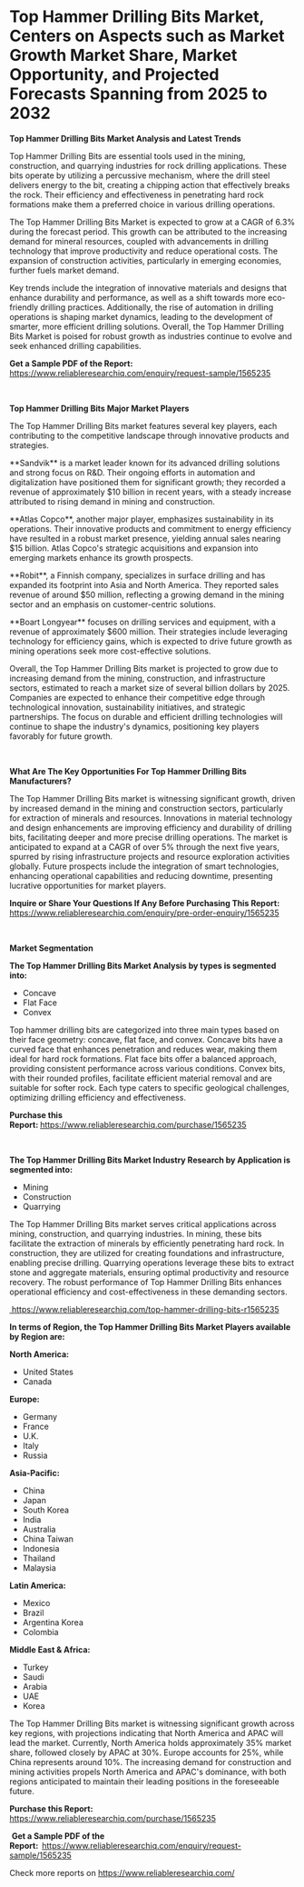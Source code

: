 <p><h1>Top Hammer Drilling Bits Market, Centers on Aspects such as Market Growth Market Share, Market Opportunity, and Projected Forecasts Spanning from 2025 to 2032</h1></p><p><strong>Top Hammer Drilling Bits Market Analysis and Latest Trends</strong></p>
<p><p>Top Hammer Drilling Bits are essential tools used in the mining, construction, and quarrying industries for rock drilling applications. These bits operate by utilizing a percussive mechanism, where the drill steel delivers energy to the bit, creating a chipping action that effectively breaks the rock. Their efficiency and effectiveness in penetrating hard rock formations make them a preferred choice in various drilling operations.</p><p>The Top Hammer Drilling Bits Market is expected to grow at a CAGR of 6.3% during the forecast period. This growth can be attributed to the increasing demand for mineral resources, coupled with advancements in drilling technology that improve productivity and reduce operational costs. The expansion of construction activities, particularly in emerging economies, further fuels market demand. </p><p>Key trends include the integration of innovative materials and designs that enhance durability and performance, as well as a shift towards more eco-friendly drilling practices. Additionally, the rise of automation in drilling operations is shaping market dynamics, leading to the development of smarter, more efficient drilling solutions. Overall, the Top Hammer Drilling Bits Market is poised for robust growth as industries continue to evolve and seek enhanced drilling capabilities.</p></p>
<p><strong>Get a Sample PDF of the Report:&nbsp;</strong> <a href="https://www.reliableresearchiq.com/enquiry/request-sample/1565235?utm_campaign=3279&utm_medium=2&utm_source=Github&utm_content=ia&utm_term=11042025&utm_id=top-hammer-drilling-bits">https://www.reliableresearchiq.com/enquiry/request-sample/1565235</a></p>
<p>&nbsp;</p>
<p><strong>Top Hammer Drilling Bits Major Market Players</strong></p>
<p><p>The Top Hammer Drilling Bits market features several key players, each contributing to the competitive landscape through innovative products and strategies. </p><p>**Sandvik** is a market leader known for its advanced drilling solutions and strong focus on R&D. Their ongoing efforts in automation and digitalization have positioned them for significant growth; they recorded a revenue of approximately $10 billion in recent years, with a steady increase attributed to rising demand in mining and construction.</p><p>**Atlas Copco**, another major player, emphasizes sustainability in its operations. Their innovative products and commitment to energy efficiency have resulted in a robust market presence, yielding annual sales nearing $15 billion. Atlas Copco's strategic acquisitions and expansion into emerging markets enhance its growth prospects.</p><p>**Robit**, a Finnish company, specializes in surface drilling and has expanded its footprint into Asia and North America. They reported sales revenue of around $50 million, reflecting a growing demand in the mining sector and an emphasis on customer-centric solutions. </p><p>**Boart Longyear** focuses on drilling services and equipment, with a revenue of approximately $600 million. Their strategies include leveraging technology for efficiency gains, which is expected to drive future growth as mining operations seek more cost-effective solutions.</p><p>Overall, the Top Hammer Drilling Bits market is projected to grow due to increasing demand from the mining, construction, and infrastructure sectors, estimated to reach a market size of several billion dollars by 2025. Companies are expected to enhance their competitive edge through technological innovation, sustainability initiatives, and strategic partnerships. The focus on durable and efficient drilling technologies will continue to shape the industry's dynamics, positioning key players favorably for future growth.</p></p>
<p>&nbsp;</p>
<p><strong>What Are The Key Opportunities For Top Hammer Drilling Bits Manufacturers?</strong></p>
<p><p>The Top Hammer Drilling Bits market is witnessing significant growth, driven by increased demand in the mining and construction sectors, particularly for extraction of minerals and resources. Innovations in material technology and design enhancements are improving efficiency and durability of drilling bits, facilitating deeper and more precise drilling operations. The market is anticipated to expand at a CAGR of over 5% through the next five years, spurred by rising infrastructure projects and resource exploration activities globally. Future prospects include the integration of smart technologies, enhancing operational capabilities and reducing downtime, presenting lucrative opportunities for market players.</p></p>
<p><strong>Inquire or Share Your Questions If Any Before Purchasing This Report:</strong> <a href="https://www.reliableresearchiq.com/enquiry/pre-order-enquiry/1565235?utm_campaign=3279&utm_medium=2&utm_source=Github&utm_content=ia&utm_term=11042025&utm_id=top-hammer-drilling-bits">https://www.reliableresearchiq.com/enquiry/pre-order-enquiry/1565235</a></p>
<p>&nbsp;</p>
<p><strong>Market Segmentation</strong></p>
<p><strong>The Top Hammer Drilling Bits Market Analysis by types is segmented into:</strong></p>
<p><ul><li>Concave</li><li>Flat Face</li><li>Convex</li></ul></p>
<p><p>Top hammer drilling bits are categorized into three main types based on their face geometry: concave, flat face, and convex. Concave bits have a curved face that enhances penetration and reduces wear, making them ideal for hard rock formations. Flat face bits offer a balanced approach, providing consistent performance across various conditions. Convex bits, with their rounded profiles, facilitate efficient material removal and are suitable for softer rock. Each type caters to specific geological challenges, optimizing drilling efficiency and effectiveness.</p></p>
<p><strong>Purchase this Report:&nbsp;</strong><a href="https://www.reliableresearchiq.com/purchase/1565235?utm_campaign=3279&utm_medium=2&utm_source=Github&utm_content=ia&utm_term=11042025&utm_id=top-hammer-drilling-bits">https://www.reliableresearchiq.com/purchase/1565235</a></p>
<p>&nbsp;</p>
<p><strong>The Top Hammer Drilling Bits Market Industry Research by Application is segmented into:</strong></p>
<p><ul><li>Mining</li><li>Construction</li><li>Quarrying</li></ul></p>
<p><p>The Top Hammer Drilling Bits market serves critical applications across mining, construction, and quarrying industries. In mining, these bits facilitate the extraction of minerals by efficiently penetrating hard rock. In construction, they are utilized for creating foundations and infrastructure, enabling precise drilling. Quarrying operations leverage these bits to extract stone and aggregate materials, ensuring optimal productivity and resource recovery. The robust performance of Top Hammer Drilling Bits enhances operational efficiency and cost-effectiveness in these demanding sectors.</p></p>
<p><a href="https://www.reliableresearchiq.com/top-hammer-drilling-bits-r1565235?utm_campaign=3279&utm_medium=2&utm_source=Github&utm_content=ia&utm_term=11042025&utm_id=top-hammer-drilling-bits">&nbsp;https://www.reliableresearchiq.com/top-hammer-drilling-bits-r1565235</a></p>
<p><strong>In terms of Region, the Top Hammer Drilling Bits Market Players available by Region are:</strong></p>
<p>
    <p> <strong> North America: </strong>
        <ul>
            <li>United States</li>
            <li>Canada</li>
        </ul>
        </p> 
    <p> <strong> Europe: </strong>
        <ul>
            <li>Germany</li>
            <li>France</li>
            <li>U.K.</li>
            <li>Italy</li>
            <li>Russia</li>
        </ul>
        </p> 
    <p> <strong> Asia-Pacific: </strong>
        <ul>
            <li>China</li>
            <li>Japan</li>
            <li>South Korea</li>
            <li>India</li>
            <li>Australia</li>
            <li>China Taiwan</li>
            <li>Indonesia</li>
            <li>Thailand</li>
            <li>Malaysia</li>
        </ul>
        </p> 
    <p> <strong> Latin America: </strong>
        <ul>
            <li>Mexico</li>
            <li>Brazil</li>
            <li>Argentina Korea</li>
            <li>Colombia</li>
        </ul>
        </p> 
    <p> <strong> Middle East & Africa: </strong>
        <ul>
            <li>Turkey</li>
            <li>Saudi</li>
            <li>Arabia</li>
            <li>UAE</li>
            <li>Korea</li>
        </ul>
    </p>
    </p>
<p><p>The Top Hammer Drilling Bits market is witnessing significant growth across key regions, with projections indicating that North America and APAC will lead the market. Currently, North America holds approximately 35% market share, followed closely by APAC at 30%. Europe accounts for 25%, while China represents around 10%. The increasing demand for construction and mining activities propels North America and APAC's dominance, with both regions anticipated to maintain their leading positions in the foreseeable future.</p></p>
<p><strong>Purchase this Report: </strong><a href="https://www.reliableresearchiq.com/purchase/1565235?utm_campaign=3279&utm_medium=2&utm_source=Github&utm_content=ia&utm_term=11042025&utm_id=top-hammer-drilling-bits">https://www.reliableresearchiq.com/purchase/1565235</a></p>
<p>&nbsp;<strong>Get a Sample PDF of the Report:&nbsp;&nbsp;</strong><a href="https://www.reliableresearchiq.com/enquiry/request-sample/1565235?utm_campaign=3279&utm_medium=2&utm_source=Github&utm_content=ia&utm_term=11042025&utm_id=top-hammer-drilling-bits">https://www.reliableresearchiq.com/enquiry/request-sample/1565235</a></p>
<p><strong></strong></p>
<p>Check more reports on <a href="https://www.reliableresearchiq.com/?utm_campaign=3279&utm_medium=2&utm_source=Github&utm_content=ia&utm_term=11042025&utm_id=top-hammer-drilling-bits">https://www.reliableresearchiq.com/</a></p>
